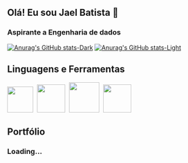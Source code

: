 ## Olá! Eu sou Jael Batista 👋

### Aspirante a Engenharia de dados

[![Anurag's GitHub stats-Dark](https://github-readme-stats.vercel.app/api?username=JaelBS&show_icons=true&theme=dark#gh-dark-mode-only)](https://github.com/JaelBS/github-readme-stats#gh-dark-mode-only)
[![Anurag's GitHub stats-Light](https://github-readme-stats.vercel.app/api?username=JaelBS&show_icons=true&theme=default#gh-light-mode-only)](https://github.com/JaelBS/github-readme-stats#gh-light-mode-only)

## Linguagens e Ferramentas

<div> 
    <img src="https://cdn.jsdelivr.net/gh/devicons/devicon/icons/python/python-plain-wordmark.svg" height="60px" />
    <span style="margin:5px">
    <img src="https://cdn.jsdelivr.net/gh/devicons/devicon/icons/amazonwebservices/amazonwebservices-plain-wordmark.svg" height="65px" />
    <span style="margin:5px">
    <img src="https://cdn.jsdelivr.net/gh/devicons/devicon/icons/git/git-plain-wordmark.svg" height="70px" />
    <span style="margin:5px">
    <img src="https://cdn.jsdelivr.net/gh/devicons/devicon/icons/github/github-original-wordmark.svg" height="65px" />
    <span style="margin:5px">
    <!-- <img src="https://cdn.jsdelivr.net/gh/devicons/devicon/icons/docker/docker-original-wordmark.svg" height="65px" />
    <span style="margin:5px"> -->
    <!-- <img src="https://cdn.jsdelivr.net/gh/devicons/devicon/icons/python/python-plain-wordmark.svg" height="60px" />
    <span style="margin:5px"> -->
</div>

## Portfólio
### Loading...
